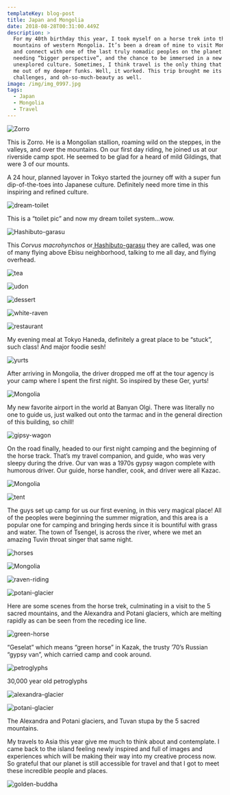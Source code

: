 ```yaml
---
templateKey: blog-post
title: Japan and Mongolia
date: 2018-08-28T00:31:00.449Z
description: >
  For my 40th birthday this year, I took myself on a horse trek into the Altai
  mountains of western Mongolia. It’s been a dream of mine to visit Mongolia,
  and connect with one of the last truly nomadic peoples on the planet. I was
  needing “bigger perspective”, and the chance to be immersed in a new
  unexplored culture. Sometimes, I think travel is the only thing that can get
  me out of my deeper funks. Well, it worked. This trip brought me its share of
  challenges, and oh-so-much-beauty as well.
image: /img/img_0997.jpg
tags:
  - Japan
  - Mongolia
  - Travel
---
```

![Zorro](/img/img_1321.jpg "Zorro")

This is Zorro. He is a Mongolian stallion, roaming wild on the steppes, in the valleys, and over the mountains. On our first day riding, he joined us at our riverside camp spot. He seemed to be glad for a heard of mild Gildings, that were 3 of our mounts.

A 24 hour, planned layover in Tokyo started the journey off with a super fun dip-of-the-toes into Japanese culture. Definitely need more time in this inspiring and refined culture.

![dream-toilet](/img/f02663f6-fd69-4ac2-8074-a77dd3dadc61.jpg)

This is a “toilet pic” and now my dream toilet system…wow.

![Hashibuto-garasu ](/img/img_0910.jpg)

This _Corvus macrohynchos_ or[ Hashibuto-garasu](https://www.japantimes.co.jp/life/2005/02/10/environment/jungle-crow/#.W4JnmRpuihA) they are called, was one of many flying above Ebisu neighborhood, talking to me all day, and flying overhead.

![tea](/img/img_0921.jpg)

![udon](/img/img_0947.jpg)

![dessert](/img/img_0949.jpg)

![white-raven](/img/img_0948.jpg)

![restaurant](/img/img_0946.jpg)

My evening meal at Tokyo Haneda, definitely a great place to be “stuck”, such class! And major foodie sesh!

![yurts](/img/img_0955.jpg)

After arriving in Mongolia, the driver dropped me off at the tour agency is your camp where I spent the first night. So inspired by these Ger, yurts!

![Mongolia](/img/img_0974.jpg)

My new favorite airport in the world at Banyan Olgi. There was literally no one to guide us, just walked out onto the tarmac and in the general direction of this building, so chill!

![gipsy-wagon](/img/img_0981.jpg)

On the road finally, headed to our first night camping and the beginning of the horse track. That’s my travel companion, and guide, who was very sleepy during the drive. Our van was a 1970s gypsy wagon complete with humorous driver. Our guide, horse handler, cook, and driver were all Kazac.

![Mongolia](/img/img_0997.jpg)

![tent](/img/img_0992.jpg)

The guys set up camp for us our first evening, in this very magical place! All of the peoples were beginning the summer migration, and this area is a popular one for camping and bringing herds since it is bountiful with grass and water. The town of Tsengel, is across the river, where we met an amazing Tuvin throat singer that same night.

![horses](/img/img_1016.jpg)

![Mongolia](/img/img_1106.jpg)

![raven-riding](/img/img_1184.jpg)

![potani-glacier](/img/img_1190.jpg)

Here are some scenes from the horse trek, culminating in a visit to the 5 sacred mountains, and the Alexandra and Potani glaciers, which are melting rapidly as can be seen from the receding ice line.

![green-horse](/img/img_1085.jpg)

“Geselat” which means “green horse” in Kazak, the trusty ’70’s Russian “gypsy van”, which carried camp and cook around.

![petroglyphs](/img/img_1117.jpg)

30,000 year old petroglyphs

![alexandra-glacier](/img/img_1265.jpg)

![potani-glacier](/img/img_1250.jpg)

The Alexandra and Potani glaciers, and Tuvan stupa by the 5 sacred mountains.

My travels to Asia this year give me much to think about and contemplate. I came back to the island feeling newly inspired and full of images and experiences which will be making their way into my creative process now. So grateful that our planet is still accessible for travel and that I got to meet these incredible people and places.

![golden-buddha](/img/img_1369.jpg "“Golden Buddha” Ulaanbatar, Mongolia")
